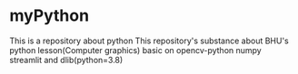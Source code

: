 # myPython
This is a repository about python
This repository's substance about BHU's python lesson(Computer graphics)
basic on opencv-python numpy streamlit and dlib(python=3.8)
